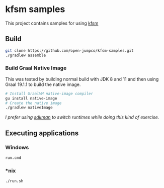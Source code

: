 # kfsm samples

This project contains samples for using [kfsm](https://github.com/open-jumpco/kfsm)

## Build

```bash
git clone https://github.com/open-jumpco/kfsm-samples.git
./gradlew assemble
```

### Build Graal Native Image

This was tested by building normal build with JDK 8 and 11 and then using Graal 19.1.1 to build the native image.





```bash
# Install GraalVM native-image compiler
gu install native-image
# Create the native image
./gradlew nativeImage 
```

_I prefer using [sdkman](https://sdkman.io/) to switch runtimes while doing this kind of exercise._

## Executing applications

### Windows
```cmd
run.cmd
```

### *nix
```bash
./run.sh
```


